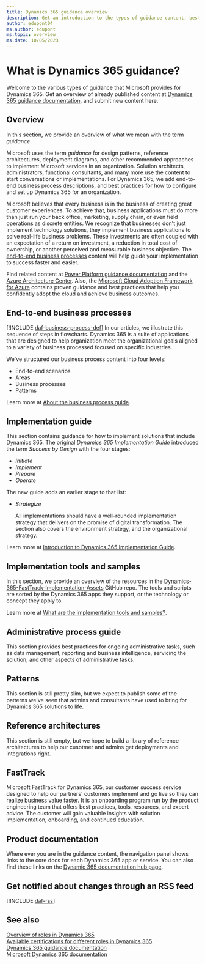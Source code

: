 ```yaml
---
title: Dynamics 365 guidance overview
description: Get an introduction to the types of guidance content, best practices, and recommendations Microsoft publishes for Dynamics 365.
author: edupont04
ms.author: edupont
ms.topic: overview
ms.date: 10/05/2023
---
```


# What is Dynamics 365 guidance?

Welcome to the various types of guidance that Microsoft provides for Dynamics 365. Get an overview of already published content at [Dynamics 365 guidance documentation](index.yml), and submit new content here.  

## Overview

In this section, we provide an overview of what we mean with the term *guidance*.  

Microsoft uses the term *guidance* for design patterns, reference architectures, deployment diagrams, and other recommended approaches to implement Microsoft services in an organization. Solution architects, administrators, functional consultants, and many more use the content to start conversations or implementations. For Dynamics 365, we add end-to-end business process descriptions, and best practices for how to configure and set up Dynamics 365 for an organization.  

Microsoft believes that every business is in the business of creating great customer experiences. To achieve that, business applications must do more than just run your back office, marketing, supply chain, or even field operations as discrete entities. We recognize that businesses don't just implement technology solutions, they implement business applications to solve real-life business problems. These investments are often coupled with an expectation of a return on investment, a reduction in total cost of ownership, or another perceived and measurable business objective. The [end-to-end business processes](#end-to-end-business-processes) content will help guide your implementation to success faster and easier.  

Find related content at [Power Platform guidance documentation](/power-platform/guidance/) and the [Azure Architecture Center](/azure/architecture/). Also, the [Microsoft Cloud Adoption Framework for Azure](/azure/cloud-adoption-framework/) contains proven guidance and best practices that help you confidently adopt the cloud and achieve business outcomes.  

## End-to-end business processes

[!INCLUDE [daf-business-process-def](includes/daf-business-process-def.md)] In our articles, we illustrate this sequence of steps in flowcharts. Dynamics 365 is a suite of applications that are designed to help organization meet the organizational goals aligned to a variety of business processed focused on specific industries.  

We've structured our business process content into four levels:

- End-to-end scenarios
- Areas
- Business processes
- Patterns

Learn more at [About the business process guide](business-processes/about.md).  

## Implementation guide

This section contains guidance for how to implement solutions that include Dynamics 365. The original *Dynamics 365 Implementation Guide* introduced the term *Success by Design* with the four stages:

- *Initiate*  
- *Implement*  
- *Prepare*  
- *Operate*  

The new guide adds an earlier stage to that list:

- *Strategize*

  All implementations should have a well-rounded implementation strategy that delivers on the promise of digital transformation. The section also covers the environment strategy, and the organizational strategy.  

Learn more at [Introduction to Dynamics 365 Implementation Guide](implementation-guide/introduction.md).  

## Implementation tools and samples

In this section, we provide an overview of the resources in the [Dynamics-365-FastTrack-Implementation-Assets](https://github.com/microsoft/Dynamics-365-FastTrack-Implementation-Assets/) GitHub repo. The tools and scripts are sorted by the Dynamics 365 apps they support, or the technology or concept they apply to.  

Learn more at [What are the implementation tools and samples?](resources/overview.md).  

<!--
## Architecture guide

In this section, we discuss how understanding your needs and having a vision are the most important first steps in building the right solution. Using solution architecture design pillars, you can learn how to identify those needs and the elements essential to creating a blueprint of your solution.  -->

## Administrative process guide

This section provides best practices for ongoing administrative tasks, such as data management, reporting and business intelligence, servicing the solution, and other aspects of administrative tasks.  

## Patterns

This section is still pretty slim, but we expect to publish some of the patterns we've seen that admins and consultants have used to bring for Dynamics 365 solutions to life.

## Reference architectures

This section is still empty, but we hope to build a library of reference architectures to help our cusotmer and admins get deployments and integrations right.  

## FastTrack

Microsoft FastTrack for Dynamics 365, our customer success service designed to help our partners' customers implement and go live so they can realize business value faster. It is an onboarding program run by the product engineering team that offers best practices, tools, resources, and expert advice. The customer will gain valuable insights with solution implementation, onboarding, and continued education.  

## Product documentation

Where ever you are in the guidance content, the navigation panel shows links to the core docs for each Dynamics 365 app or service. You can also find these links on the [Dynamic 365 documentation hub page](/dynamics365/index.yml).  

## Get notified about changes through an RSS feed

[!INCLUDE [daf-rss](includes/daf-rss.md)]

## See also

[Overview of roles in Dynamics 365](roles/overview.md)  
[Available certifications for different roles in Dynamics 365](roles/certifications.md)  
[Dynamics 365 guidance documentation](index.yml)  
[Microsoft Dynamics 365 documentation](/dynamics365/index.yml)  
